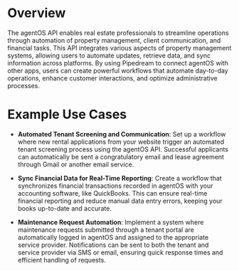 # Overview

The agentOS API enables real estate professionals to streamline operations through automation of property management, client communication, and financial tasks. This API integrates various aspects of property management systems, allowing users to automate updates, retrieve data, and sync information across platforms. By using Pipedream to connect agentOS with other apps, users can create powerful workflows that automate day-to-day operations, enhance customer interactions, and optimize administrative processes.

# Example Use Cases

- **Automated Tenant Screening and Communication**: Set up a workflow where new rental applications from your website trigger an automated tenant screening process using the agentOS API. Successful applicants can automatically be sent a congratulatory email and lease agreement through Gmail or another email service.

- **Sync Financial Data for Real-Time Reporting**: Create a workflow that synchronizes financial transactions recorded in agentOS with your accounting software, like QuickBooks. This can ensure real-time financial reporting and reduce manual data entry errors, keeping your books up-to-date and accurate.

- **Maintenance Request Automation**: Implement a system where maintenance requests submitted through a tenant portal are automatically logged in agentOS and assigned to the appropriate service provider. Notifications can be sent to both the tenant and service provider via SMS or email, ensuring quick response times and efficient handling of requests.
